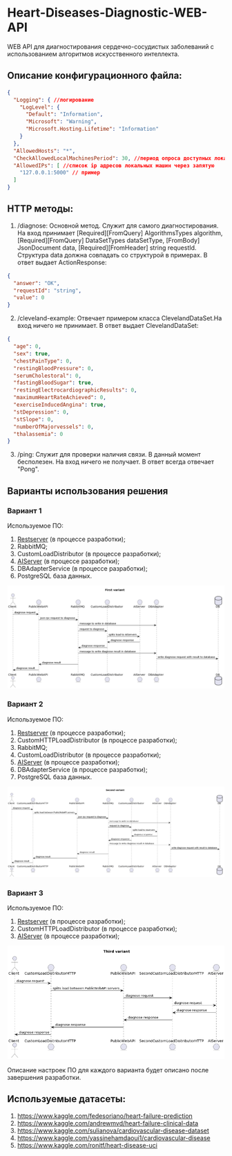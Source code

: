 # Heart-Diseases-Diagnostic-WEB-API
WEB API для диагностирования сердечно-сосудистых заболеваний с использованием алгоритмов искусственного интеллекта.

## Описание конфигурационного файла:
```json
{
  "Logging": { //логирование
    "LogLevel": {
      "Default": "Information",
      "Microsoft": "Warning",
      "Microsoft.Hosting.Lifetime": "Information"
    }
  },
  "AllowedHosts": "*",
  "CheckAllowedLocalMachinesPeriod": 30, //период опроса доступных локальных машин из списка AllowedIPs
  "AllowedIPs": [ //список ip адресов локальных машин через запятую
    "127.0.0.1:5000" // пример
  ]
}
```

## HTTP методы:
1) /diagnose: Основной метод. Служит для самого диагностирования. На вход принимает [Required][FromQuery] AlgorithmsTypes algorithm, [Required][FromQuery] DataSetTypes dataSetType, [FromBody] JsonDocument data, [Required][FromHeader] string requestId.
    Структура data должна совпадать со структурой в примерах.
    В ответ выдает ActionResponse:
```json
{
  "answer": "OK",
  "requestId": "string",
  "value": 0
}
```
2) /cleveland-example: Отвечает примером класса ClevelandDataSet.На вход ничего не принимает. В ответ выдает ClevelandDataSet:
```json
{
  "age": 0,
  "sex": true,
  "chestPainType": 0,
  "restingBloodPressure": 0,
  "serumCholestoral": 0,
  "fastingBloodSugar": true,
  "restingElectrocardiographicResults": 0,
  "maximumHeartRateAchieved": 0,
  "exerciseInducedAngina": true,
  "stDepression": 0,
  "stSlope": 0,
  "numberOfMajorvessels": 0,
  "thalassemia": 0
}
```
3) /ping: Служит для проверки наличия связи. В данный момент бесполезен. На вход ничего не получает. В ответ всегда отвечает "Pong".

## Варианты использования решения
### Вариант 1
Используемое ПО:
1. [Restserver](https://github.com/EBCEYS/Heart-Diseases-Diagnostic-WEB-API) (в процессе разработки);
2. RabbitMQ;
3. CustomLoadDistributor (в процессе разработки);
4. [AIServer](https://github.com/EBCEYS/ai-flask-server) (в процессе разработки);
5. DBAdapterService (в процессе разработки);
6. PostgreSQL база данных.

![First variant](https://github.com/EBCEYS/Heart-Diseases-Diagnostic-WEB-API/blob/main/ProjectScheme1.png)
### Вариант 2
Используемое ПО:
1. [Restserver](https://github.com/EBCEYS/Heart-Diseases-Diagnostic-WEB-API) (в процессе разработки);
2. CustomHTTPLoadDistributor (в процессе разработки);
3. RabbitMQ;
4. CustomLoadDistributor (в процессе разработки);
5. [AIServer](https://github.com/EBCEYS/ai-flask-server) (в процессе разработки);
6. DBAdapterService (в процессе разработки);
7. PostgreSQL база данных.

![Second variant](https://github.com/EBCEYS/Heart-Diseases-Diagnostic-WEB-API/blob/main/ProjectScheme2.png)
### Вариант 3
Используемое ПО:
1. [Restserver](https://github.com/EBCEYS/Heart-Diseases-Diagnostic-WEB-API) (в процессе разработки);
2. CustomHTTPLoadDistributor (в процессе разработки);
3. [AIServer](https://github.com/EBCEYS/ai-flask-server) (в процессе разработки);

![Third variant](https://github.com/EBCEYS/Heart-Diseases-Diagnostic-WEB-API/blob/main/ProjectScheme3.png)

Описание настроек ПО для каждого варианта будет описано после завершения разработки.

## Используемые датасеты:
1. https://www.kaggle.com/fedesoriano/heart-failure-prediction
2. https://www.kaggle.com/andrewmvd/heart-failure-clinical-data
3. https://www.kaggle.com/sulianova/cardiovascular-disease-dataset
4. https://www.kaggle.com/yassinehamdaoui1/cardiovascular-disease
5. https://www.kaggle.com/ronitf/heart-disease-uci

